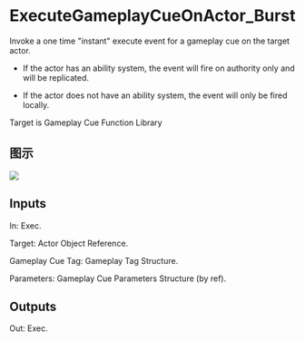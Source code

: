 # ExecuteGameplayCueOnActor_Burst

Invoke a one time "instant" execute event for a gameplay cue on the target actor.

  * If the actor has an ability system, the event will fire on authority only and will be replicated.

  * If the actor does not have an ability system, the event will only be fired locally.





Target is Gameplay Cue Function Library

## 图示

![]($-20221218-19083902.png)

## Inputs

In: Exec.

Target: Actor Object Reference.

Gameplay Cue Tag: Gameplay Tag Structure.

Parameters: Gameplay Cue Parameters Structure (by ref).  

## Outputs

Out: Exec.

